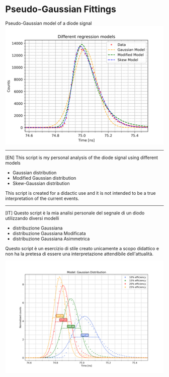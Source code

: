 # Pseudo-Gaussian Fittings
Pseudo-Gaussian model of a diode signal
![Pseudo-Gaussian](signalFit_simp.png)

---------------------------------------------------
[EN] This script is my personal analysis of the diode signal using different
models
- Gaussian distribution
- Modified Gaussian distribution
- Skew-Gaussian distribution

This script is created for a didactic use and it is not intended to be a
true interpretation of the current events.

---------------------------------------------------
[IT] Questo script è la mia analisi personale del segnale di un diodo utilizzando
diversi modelli
- distribuzione Gaussiana
- distribuzione Gaussiana Modificata
- distribuzione Gaussiana Asimmetrica

Questo script è un esercizio di stile creato unicamente a
scopo didattico e non ha la pretesa di essere una interpretazione
attendibile dell'attualità.

![Pseudo-Gaussian](FWHMNormalDistribution.png)
